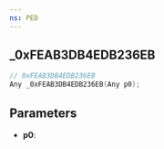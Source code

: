 ```yaml
---
ns: PED
---
```

## _0xFEAB3DB4EDB236EB

```c
// 0xFEAB3DB4EDB236EB
Any _0xFEAB3DB4EDB236EB(Any p0);
```

## Parameters
* **p0**:
